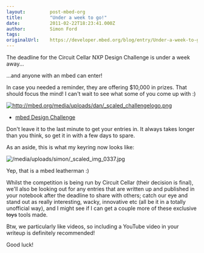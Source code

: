```yaml
---
layout:         post-mbed-org
title:          "Under a week to go!"
date:           2011-02-22T18:23:41.000Z
author:         Simon Ford
tags:           
originalUrl:    https://developer.mbed.org/blog/entry/Under-a-week-to-go/
---
```


<p>
  The deadline for the Circuit Cellar NXP Design Challenge is under
  a week away...
</p>
<p>
  ...and anyone with an mbed can enter!
</p>
<p>
  In case you needed a reminder, they are offering $10,000 in
  prizes. That should focus the mind! I can't wait to see what some
  of you come up with :)
</p>
<p>
  <a href=
  "http://mbed.org/cookbook/mbed-Design-Challenge"><img src="http://mbed.org/media/uploads/dan/_scaled_challengelogo.png"
  alt="http://mbed.org/media/uploads/dan/_scaled_challengelogo.png"
  title=
  "http://mbed.org/media/uploads/dan/_scaled_challengelogo.png"></a>
</p>
<ul>
  <li>
    <a href="http://mbed.org/cookbook/mbed-Design-Challenge">mbed
    Design Challenge</a>
  </li>
</ul>
<p>
  Don't leave it to the last minute to get your entries in. It
  always takes longer than you think, so get it in with a few days
  to spare.
</p>
<p>
  As an aside, this is what my keyring now looks like:
</p>
<p>
  <img src=
  "https://developer.mbed.org/media/uploads/simon/_scaled_img_0337.jpg"
  alt="/media/uploads/simon/_scaled_img_0337.jpg" title=
  "/media/uploads/simon/_scaled_img_0337.jpg">
</p>
<p>
  Yep, that is a mbed leatherman :)
</p>
<p>
  Whilst the competition is being run by Circuit Cellar (their
  decision is final), we'll also be looking out for any entries
  that are written up and published in your notebook after the
  deadline to share with others; catch our eye and stand out as
  really interesting, wacky, innovative etc (all be it in a totally
  unofficial way), and I might see if I can get a couple more of
  these exclusive <strike>toys</strike> tools made.
</p>
<p>
  Btw, we particularly like videos, so including a YouTube video in
  your writeup is definitely recommended!
</p>
<p>
  Good luck!
</p>

